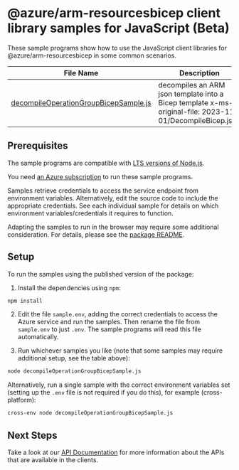 # @azure/arm-resourcesbicep client library samples for JavaScript (Beta)

These sample programs show how to use the JavaScript client libraries for @azure/arm-resourcesbicep in some common scenarios.

| **File Name**                                                               | **Description**                                                                                          |
| --------------------------------------------------------------------------- | -------------------------------------------------------------------------------------------------------- |
| [decompileOperationGroupBicepSample.js][decompileoperationgroupbicepsample] | decompiles an ARM json template into a Bicep template x-ms-original-file: 2023-11-01/DecompileBicep.json |

## Prerequisites

The sample programs are compatible with [LTS versions of Node.js](https://github.com/nodejs/release#release-schedule).

You need [an Azure subscription][freesub] to run these sample programs.

Samples retrieve credentials to access the service endpoint from environment variables. Alternatively, edit the source code to include the appropriate credentials. See each individual sample for details on which environment variables/credentials it requires to function.

Adapting the samples to run in the browser may require some additional consideration. For details, please see the [package README][package].

## Setup

To run the samples using the published version of the package:

1. Install the dependencies using `npm`:

```bash
npm install
```

2. Edit the file `sample.env`, adding the correct credentials to access the Azure service and run the samples. Then rename the file from `sample.env` to just `.env`. The sample programs will read this file automatically.

3. Run whichever samples you like (note that some samples may require additional setup, see the table above):

```bash
node decompileOperationGroupBicepSample.js
```

Alternatively, run a single sample with the correct environment variables set (setting up the `.env` file is not required if you do this), for example (cross-platform):

```bash
cross-env node decompileOperationGroupBicepSample.js
```

## Next Steps

Take a look at our [API Documentation][apiref] for more information about the APIs that are available in the clients.

[decompileoperationgroupbicepsample]: https://github.com/Azure/azure-sdk-for-js/blob/main/sdk/resources/arm-resourcesbicep/samples/v1-beta/javascript/decompileOperationGroupBicepSample.js
[apiref]: https://learn.microsoft.com/javascript/api/@azure/arm-resourcesbicep?view=azure-node-preview
[freesub]: https://azure.microsoft.com/free/
[package]: https://github.com/Azure/azure-sdk-for-js/tree/main/sdk/resources/arm-resourcesbicep/README.md
